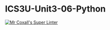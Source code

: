 # ICS3U-Unit3-06-Python

[![Mr Coxall's Super Linter](https://github.com/Emmanuel-Fofeyin/ICS3U-Unit3-06-Python/workflows/Mr%20Coxall's%20Super%20Linter/badge.svg)](https://github.com/Emmanuel-Fofeyin/ICS3U-Unit3-06-Python/actions/)
